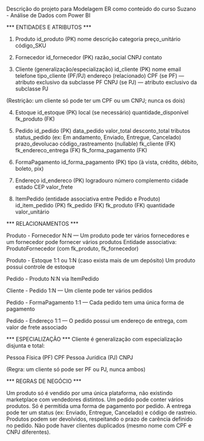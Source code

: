 Descrição do projeto para Modelagem ER como conteúdo do curso Suzano - Análise de Dados com Power BI

*** ENTIDADES E ATRIBUTOS ***

1. Produto
id_produto (PK)
nome
descrição
categoria
preço_unitário
código_SKU

2. Fornecedor
id_fornecedor (PK)
razão_social
CNPJ
contato

3. Cliente (generalização/especialização)
id_cliente (PK)
nome
email
telefone
tipo_cliente (PF/PJ)
endereço (relacionado)
CPF (se PF) — atributo exclusivo da subclasse PF
CNPJ (se PJ) — atributo exclusivo da subclasse PJ

(Restrição: um cliente só pode ter um CPF ou um CNPJ; nunca os dois)

4. Estoque
id_estoque (PK)
local (se necessário)
quantidade_disponível
fk_produto (FK)

5. Pedido
id_pedido (PK)
data_pedido
valor_total
desconto_total
tributos
status_pedido (ex: Em andamento, Enviado, Entregue, Cancelado)
prazo_devolucao
código_rastreamento (nullable)
fk_cliente (FK)
fk_endereco_entrega (FK)
fk_forma_pagamento (FK)

6. FormaPagamento
id_forma_pagamento (PK)
tipo (à vista, crédito, débito, boleto, pix)

7. Endereço
id_endereco (PK)
logradouro
número
complemento
cidade
estado
CEP
valor_frete

8. ItemPedido
(entidade associativa entre Pedido e Produto)
id_item_pedido (PK)
fk_pedido (FK)
fk_produto (FK)
quantidade
valor_unitário

*** RELACIONAMENTOS ***

Produto - Fornecedor
N:N — Um produto pode ter vários fornecedores e um fornecedor pode fornecer vários produtos
Entidade associativa: ProdutoFornecedor (com fk_produto, fk_fornecedor)

Produto - Estoque
1:1 ou 1:N (caso exista mais de um depósito)
Um produto possui controle de estoque

Pedido - Produto
N:N via ItemPedido

Cliente - Pedido
1:N — Um cliente pode ter vários pedidos

Pedido - FormaPagamento
1:1 — Cada pedido tem uma única forma de pagamento

Pedido - Endereço
1:1 — O pedido possui um endereço de entrega, com valor de frete associado

*** ESPECIALIZAÇÃO ***
Cliente é generalização com especialização disjunta e total:

Pessoa Física (PF)
CPF
Pessoa Jurídica (PJ)
CNPJ

(Regra: um cliente só pode ser PF ou PJ, nunca ambos)

*** REGRAS DE NEGÓCIO ***

Um produto só é vendido por uma única plataforma, não existindo marketplace com vendedores distintos.
Um pedido pode conter vários produtos.
Só é permitida uma forma de pagamento por pedido.
A entrega pode ter um status (ex: Enviado, Entregue, Cancelado) e código de rastreio.
Produtos podem ser devolvidos, respeitando o prazo de carência definido no pedido.
Não pode haver clientes duplicados (mesmo nome com CPF e CNPJ diferentes).
